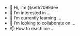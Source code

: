 - 👋 Hi, I’m @seth2099dev
- 👀 I’m interested in ...
- 🌱 I’m currently learning ...
- 💞️ I’m looking to collaborate on ...
- 📫 How to reach me ...

<!---
seth2099dev/seth2099dev is a ✨ special ✨ repository because its `README.md` (this file) appears on your GitHub profile.
You can click the Preview link to take a look at your changes.
--->
